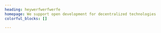 ```yaml
---
heading: heywerfwerfwerfe
homepage: We support open development for decentralized technologies
colorful_blocks: []

---
```

